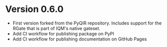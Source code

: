 # Version 0.6.0

- First version forked from the PyQIR repository. Includes support for the RGate that is part of IQM's native gateset.
- Add CI workflow for publishing package on PyPI
- Add CI workflow for publishing documentation on GitHub Pages
